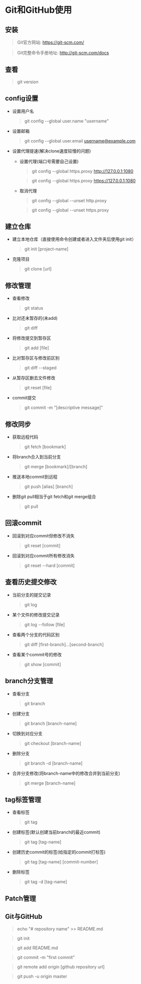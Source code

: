 # Git和GitHub使用

## 安装
>Git官方网站: https://git-scm.com/

>Git完整命令手册地址: http://git-scm.com/docs 


## 查看
>git version

## config设置
+ 设置用户名
    >git config --global user.name "username"
+ 设置邮箱
    >git config --global user.email username@example.com
+ 设置代理提速(解决clone速度较慢的问题)
    + 设置代理(端口号需要自己设置)
        >git config --global https.proxy http://127.0.0.1:1080

        >git config --global https.proxy https://127.0.0.1:1080
    + 取消代理
        >git config --global --unset http.proxy

        >git config --global --unset https.proxy

## 建立仓库
+ 建立本地仓库（直接使用命令创建或者进入文件夹后使用git init）
    >git init [project-name]
+ 克隆项目
    >git clone [url]


## 修改管理
+ 查看修改
    >git status
+ 比对还未暂存的(未add)
    >git diff
+ 将修改提交到暂存区
    >git add [file]
+ 比对暂存区与修改前区别
    >git diff --staged
+ 从暂存区删去文件修改
    >git reset [file]
+ commit提交
    >git commit -m "[descriptive message]"


## 修改同步
+ 获取远程代码
    >git fetch [bookmark]
+ 将branch合入到当前分支
    >git merge [bookmark]/[branch]
+ 推送本地commit到远程
    >git push [alias] [branch]
+ 删除git pull相当于git fetch和git merge组合
    >git pull

## 回滚commit
+ 回滚到对应commit但修改不消失
    >git reset [commit]
+ 回滚到对应commit所有修改消失
    >git reset --hard [commit]


## 查看历史提交修改
+ 当前分支的提交记录
    >git log
+ 某个文件的修改提交记录
    >git log --follow [file]
+ 查看两个分支的代码区别
    >git diff [first-branch]...[second-branch]
+ 查看某个commit号的修改
    >git show [commit]


## branch分支管理
+ 查看分支
    >git branch
+ 创建分支
    >git branch [branch-name]
+ 切换到对应分支
    >git checkout [branch-name]
+ 删除分支
    >git branch -d [branch-name]
+ 合并分支修改(将branch-name中的修改合并到当前分支)
    >git merge [branch-name]

## tag标签管理
+ 查看标签
    >git tag
+ 创建标签(默认创建当前branch的最近commit)
    >git tag [tag-name]
+ 创建历史commit的标签(给指定的commit打标签)
    >git tag [tag-name] [commit-number]
+ 删除标签
    >git tag -d [tag-name]


## Patch管理


## Git与GitHub

>echo "# repository name" >> README.md

>git init

>git add README.md

>git commit -m "first commit"

>git remote add origin [github repository url]

>git push -u origin master
